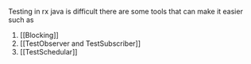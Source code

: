 Testing in rx java   is difficult there are some tools that can make it easier such as
1) [[Blocking]]
2) [[TestObserver and TestSubscriber]]
3) [[TestSchedular]]